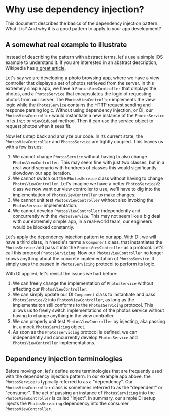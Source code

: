 # Why use dependency injection?

This document describes the basics of the dependency injection pattern. What it is? And why it is a good pattern to apply to your app development?

## A somewhat real example to illustrate

Instead of describing the pattern with abstract terms, let's use a simple iOS example to understand it. If you are interested in an abstract description, Wikipedia has [a great article](https://en.wikipedia.org/wiki/Dependency_injection).

Let's say we are developing a photo browsing app, where we have a view controller that displays a set of photos retrieved from the server. In this extremely simple app, we have a `PhotosViewController` that displays the photos, and a `PhotosService` that encapsulates the logic of requesting photos from our server. The `PhotosViewController` implements the view logic while the `PhotosService` contains the HTTP request sending and response parsing logic.  Without using dependency injection, or DI, our `PhotosViewController` would instantiate a new instance of the `PhotosService` in its `init` or `viewDidLoad` method. Then it can use the service object to request photos when it sees fit.

Now let's step back and analyze our code. In its current state, the `PhotosViewController` and `PhotosService` are tightly coupled. This leaves us with a few issues:
1. We cannot change `PhotosService` without having to also change `PhotosViewController`. This may seem fine with just two classes, but in a real-world scenario with hundreds of classes this would significantly slowdown our app iteration.
2. We cannot switch out the `PhotosService` class without having to change `PhotosViewController`. Let's imagine we have a better `PhotosServiceV2` class we now want our view controller to use, we'll have to dig into the implementation of `PhotosViewController` to make changes.
3. We cannot unit test `PhotosViewController` without also invoking the `PhotosService` implementation.
4. We cannot develop `PhotosViewController` independently and concurrently with the `PhotosService`. This may not seem like a big deal with our extremely simple app, in a real-world team, our engineers would be blocked constantly.

Let's apply the dependency injection pattern to our app. With DI, we will have a third class, in Needle's terms a `Component` class, that instantiates the `PhotosService` and pass it into the `PhotosViewController` as a protocol. Let's call this protocol `PhotosServicing`. Now our `PhotosViewController` no longer knows anything about the concrete implementation of `PhotosService`. It simply uses the passed in `PhotosServicing` protocol to perform its logic.

With DI applied, let's revisit the issues we had before:
1. We can freely change the implementation of `PhotosService` without affecting our `PhotosViewController`.
2. We can simply update our DI `Component` class to instantiate and pass `PhotosServiceV2` into `PhotosViewController`, as long as the implementaiton still conforms to the `PhotosServicing` protocol. This allows us to freely switch implementations of the photos service without having to change anything in the view controller.
3. We can properly unit test `PhotosViewController` by injecting, aka passing in, a mock `PhotosServicing` object.
4. As soon as the `PhotosServicing` protocol is defined, we can independently and concurrently develop `PhotosService` and `PhotosViewController` implementations.

## Dependency injection terminologies

Before moving on, let's define some terminologies that are frequently used with the dependency injection pattern. In our example app above, the `PhotosService` is typically referred to as a "dependency". Our `PhotosViewController` class is sometimes referred to as the "dependent" or "consumer". The act of passing an instance of `PhotosServicing` into the `PhotosViewController` is called  "inject". In summary, our simple DI setup injects the `PhotosServicing` dependency into the consumer `PhotosViewController`. 
